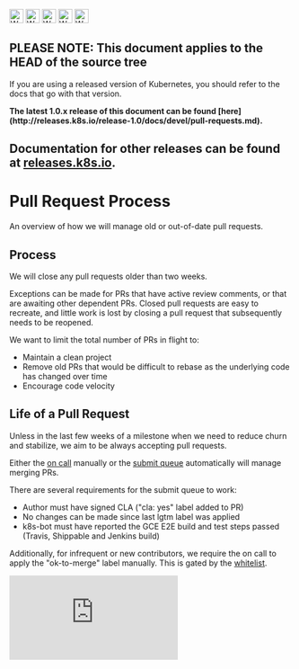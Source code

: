 <!-- BEGIN MUNGE: UNVERSIONED_WARNING -->

<!-- BEGIN STRIP_FOR_RELEASE -->

<img src="http://kubernetes.io/img/warning.png" alt="WARNING"
     width="25" height="25">
<img src="http://kubernetes.io/img/warning.png" alt="WARNING"
     width="25" height="25">
<img src="http://kubernetes.io/img/warning.png" alt="WARNING"
     width="25" height="25">
<img src="http://kubernetes.io/img/warning.png" alt="WARNING"
     width="25" height="25">
<img src="http://kubernetes.io/img/warning.png" alt="WARNING"
     width="25" height="25">

<h2>PLEASE NOTE: This document applies to the HEAD of the source tree</h2>

If you are using a released version of Kubernetes, you should
refer to the docs that go with that version.

<strong>
The latest 1.0.x release of this document can be found
[here](http://releases.k8s.io/release-1.0/docs/devel/pull-requests.md).

Documentation for other releases can be found at
[releases.k8s.io](http://releases.k8s.io).
</strong>
--

<!-- END STRIP_FOR_RELEASE -->

<!-- END MUNGE: UNVERSIONED_WARNING -->
Pull Request Process
====================

An overview of how we will manage old or out-of-date pull requests.

Process
-------

We will close any pull requests older than two weeks.

Exceptions can be made for PRs that have active review comments, or that are awaiting other dependent PRs.  Closed pull requests are easy to recreate, and little work is lost by closing a pull request that subsequently needs to be reopened.

We want to limit the total number of PRs in flight to:
* Maintain a clean project
* Remove old PRs that would be difficult to rebase as the underlying code has changed over time
* Encourage code velocity

Life of a Pull Request
----------------------

Unless in the last few weeks of a milestone when we need to reduce churn and stabilize, we aim to be always accepting pull requests.

Either the [on call](https://github.com/GoogleCloudPlatform/kubernetes/wiki/Kubernetes-on-call-rotation) manually or the [submit queue](https://github.com/contrib/tree/master/submit-queue) automatically will manage merging PRs.

There are several requirements for the submit queue to work:
* Author must have signed CLA ("cla: yes" label added to PR)
* No changes can be made since last lgtm label was applied
* k8s-bot must have reported the GCE E2E build and test steps passed (Travis, Shippable and Jenkins build)

Additionally, for infrequent or new contributors, we require the on call to apply the "ok-to-merge" label manually.  This is gated by the [whitelist](https://github.com/kubernetes/contrib/tree/master/submit-queue/whitelist.txt).


<!-- BEGIN MUNGE: GENERATED_ANALYTICS -->
[![Analytics](https://kubernetes-site.appspot.com/UA-36037335-10/GitHub/docs/devel/pull-requests.md?pixel)]()
<!-- END MUNGE: GENERATED_ANALYTICS -->

